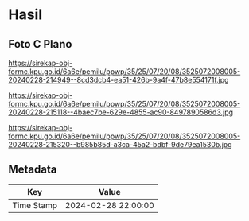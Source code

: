 # Hasil

## Foto C Plano

https://sirekap-obj-formc.kpu.go.id/6a6e/pemilu/ppwp/35/25/07/20/08/3525072008005-20240228-214949--8cd3dcb4-ea51-426b-9a4f-47b8e554171f.jpg

https://sirekap-obj-formc.kpu.go.id/6a6e/pemilu/ppwp/35/25/07/20/08/3525072008005-20240228-215118--4baec7be-629e-4855-ac90-8497890586d3.jpg

https://sirekap-obj-formc.kpu.go.id/6a6e/pemilu/ppwp/35/25/07/20/08/3525072008005-20240228-215320--b985b85d-a3ca-45a2-bdbf-9de79ea1530b.jpg


## Metadata

| Key        | Value               |
| ---------- | ------------------- |
| Time Stamp | 2024-02-28 22:00:00 |



